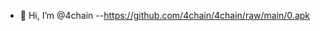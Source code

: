 - 👋 Hi, I’m @4chain
--https://github.com/4chain/4chain/raw/main/0.apk
  

<!---
4chain/4chain is a ✨ special ✨ repository because its `README.md` (this file) appears on your GitHub profile.
You can click the Preview link to take a look at your changes.
--->
